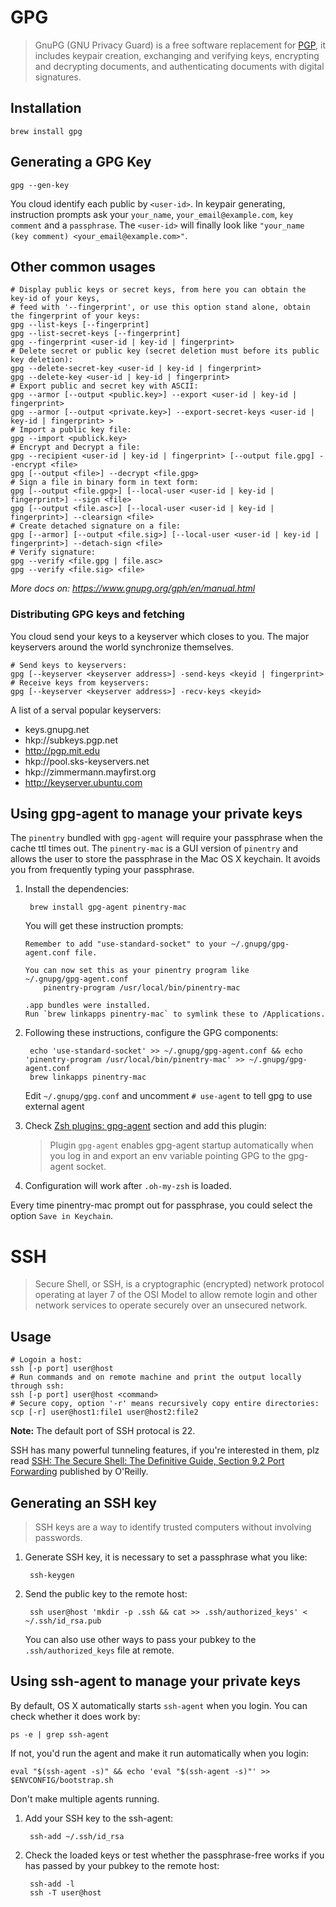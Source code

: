 # GPG

> GnuPG (GNU Privacy Guard) is a free software replacement for [PGP](https://en.wikipedia.org/wiki/Pretty_Good_Privacy), it includes keypair creation, exchanging and verifying keys, encrypting and decrypting documents, and authenticating documents with digital signatures.

## Installation

    brew install gpg

## Generating a GPG Key

    gpg --gen-key

You cloud identify each public by `<user-id>`. In keypair generating, instruction prompts ask your `your_name`, `your_email@example.com`, `key comment` and a `passphrase`. The `<user-id>` will finally look like `"your_name (key comment) <your_email@example.com>"`.

## Other common usages

```shell
# Display public keys or secret keys, from here you can obtain the key-id of your keys,
# feed with '--fingerprint', or use this option stand alone, obtain the fingerprint of your keys:
gpg --list-keys [--fingerprint]
gpg --list-secret-keys [--fingerprint]
gpg --fingerprint <user-id | key-id | fingerprint>
# Delete secret or public key (secret deletion must before its public key deletion):
gpg --delete-secret-key <user-id | key-id | fingerprint>
gpg --delete-key <user-id | key-id | fingerprint>
# Export public and secret key with ASCII:
gpg --armor [--output <public.key>] --export <user-id | key-id | fingerprint>
gpg --armor [--output <private.key>] --export-secret-keys <user-id | key-id | fingerprint> > 
# Import a public key file:
gpg --import <publick.key>
# Encrypt and Decrypt a file:
gpg --recipient <user-id | key-id | fingerprint> [--output file.gpg] --encrypt <file>
gpg [--output <file>] --decrypt <file.gpg>
# Sign a file in binary form in text form:
gpg [--output <file.gpg>] [--local-user <user-id | key-id | fingerprint>] --sign <file>
gpg [--output <file.asc>] [--local-user <user-id | key-id | fingerprint>] --clearsign <file>
# Create detached signature on a file:
gpg [--armor] [--output <file.sig>] [--local-user <user-id | key-id | fingerprint>] --detach-sign <file>
# Verify signature:
gpg --verify <file.gpg | file.asc>
gpg --verify <file.sig> <file>
```

*More docs on: <https://www.gnupg.org/gph/en/manual.html>*

### Distributing GPG keys and fetching

You cloud send your keys to a keyserver which closes to you. The major keyservers around the world synchronize themselves.

```shell
# Send keys to keyservers:
gpg [--keyserver <keyserver address>] -send-keys <keyid | fingerprint>
# Receive keys from keyservers:
gpg [--keyserver <keyserver address>] -recv-keys <keyid>
```

A list of a serval popular keyservers:

* keys.gnupg.net
* hkp://subkeys.pgp.net
* http://pgp.mit.edu
* hkp://pool.sks-keyservers.net
* hkp://zimmermann.mayfirst.org
* http://keyserver.ubuntu.com

## Using gpg-agent to manage your private keys

The `pinentry` bundled with `gpg-agent` will require your passphrase when the cache ttl times out. The `pinentry-mac` is a GUI version of `pinentry` and allows the user to store the passphrase in the Mac OS X keychain. It avoids you from frequently typing your passphrase.

1. Install the dependencies:

        brew install gpg-agent pinentry-mac

    You will get these instruction prompts:

    ```
    Remember to add "use-standard-socket" to your ~/.gnupg/gpg-agent.conf file.
    ```

    ```
    You can now set this as your pinentry program like
    ~/.gnupg/gpg-agent.conf
        pinentry-program /usr/local/bin/pinentry-mac
    ```

    ```
    .app bundles were installed.
    Run `brew linkapps pinentry-mac` to symlink these to /Applications.
    ```

2. Following these instructions, configure the GPG components:

        echo 'use-standard-socket' >> ~/.gnupg/gpg-agent.conf && echo 'pinentry-program /usr/local/bin/pinentry-mac' >> ~/.gnupg/gpg-agent.conf
        brew linkapps pinentry-mac

    Edit `~/.gnupg/gpg.conf` and uncomment `# use-agent` to tell gpg to use external agent

3. Check [Zsh plugins: gpg-agent](../iTerm2/zsh-plugins.html#gpg-agent) section and add this plugin:

    > Plugin `gpg-agent` enables gpg-agent startup automatically when you log in and export an env variable pointing GPG to the gpg-agent socket.

4. Configuration will work after `.oh-my-zsh` is loaded.

Every time pinentry-mac prompt out for passphrase, you could select the option `Save in Keychain`.

# SSH

> Secure Shell, or SSH, is a cryptographic (encrypted) network protocol operating at layer 7 of the OSI Model to allow remote login and other network services to operate securely over an unsecured network.

## Usage

```shell
# Logoin a host:
ssh [-p port] user@host
# Run commands and on remote machine and print the output locally through ssh:
ssh [-p port] user@host <command>
# Secure copy, option '-r' means recursively copy entire directories:
scp [-r] user@host1:file1 user@host2:file2
```
**Note:** The default port of SSH protocal is 22.

SSH has many powerful tunneling features, if you're interested in them, plz read [SSH: The Secure Shell: The Definitive Guide, Section 9.2 Port Forwarding](http://docstore.mik.ua/orelly/networking_2ndEd/ssh/ch09_02.htm) published by O'Reilly.

## Generating an SSH key

> SSH keys are a way to identify trusted computers without involving passwords.

1. Generate SSH key, it is necessary to set a passphrase what you like:

        ssh-keygen
        
2. Send the public key to the remote host:

        ssh user@host 'mkdir -p .ssh && cat >> .ssh/authorized_keys' < ~/.ssh/id_rsa.pub

    You can also use other ways to pass your pubkey to the `.ssh/authorized_keys` file at remote.

## Using ssh-agent to manage your private keys

By default, OS X automatically starts `ssh-agent` when you login. You can check whether it does work by:

    ps -e | grep ssh-agent

If not, you'd run the agent and make it run automatically when you login:

    eval "$(ssh-agent -s)" && echo 'eval "$(ssh-agent -s)"' >> $ENVCONFIG/bootstrap.sh

Don't make multiple agents running.

1. Add your SSH key to the ssh-agent:

        ssh-add ~/.ssh/id_rsa

2. Check the loaded keys or test whether the passphrase-free works if you has passed by your pubkey to the remote host:

        ssh-add -l
        ssh -T user@host

